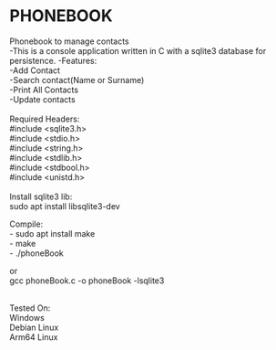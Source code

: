 # PHONEBOOK
Phonebook to manage contacts
<br>
-This is a console application written in C with a sqlite3 database for persistence.
-Features:<br>
        -Add Contact<br>
        -Search contact(Name or Surname)<br>
        -Print All Contacts<br>
        -Update contacts<br>
<br>
Required Headers:<br>
#include <sqlite3.h><br>
#include <stdio.h><br>
#include <string.h><br>
#include <stdlib.h><br>
#include <stdbool.h><br>
#include <unistd.h><br>
<br>
Install sqlite3 lib:<br>
          sudo apt install libsqlite3-dev<br>

Compile:<br>
      - sudo apt install make<br>
      - make<br>
      - ./phoneBook<br>

or<br>
      gcc phoneBook.c -o phoneBook -lsqlite3<br>

<br>
Tested On:<br>
        Windows<br>
        Debian Linux<br>
        Arm64 Linux<br>
